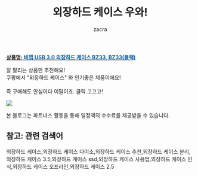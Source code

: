 ﻿---
layout: post
title:  "외장하드 케이스 우와!"
author: zacra
categories: [ 아이템 ]
tags: [외장하드 케이스,외장하드 케이스 다이소,외장하드 케이스 추천,외장하드 케이스 분리,외장하드 케이스 3.5,외장하드 케이스 ssd,외장하드 케이스 사용법,외장하드 케이스 인식,외장하드 케이스 오프라인,외장하드 케이스 2.5]
image: https://static.coupangcdn.com/image/retail/images/2017/07/13/10/8/adf0cd91-583f-42c6-88e8-f922274949a0.jpg 
description: "쿠팡에서 외장하드 케이스 관련 상품으로 가장 잘팔리는 제품 중 하나라는 사실!!."
rating: 4.5
---

<a href="https://link.coupang.com/re/AFFSDP?lptag=AF8407795&pageKey=26794465&itemId=103673516&vendorItemId=3197394423&traceid=V0-153-f81b0f3327122afd"><b>상품명: <font color='#01579B'>비잽 USB 3.0 외장하드 케이스 BZ33, BZ33(블랙)</font></b></a>

잘 팔리는 상품만 추천해요!<br/>
쿠팡에서 "외장하드 케이스" 와 인기좋은 제품이에요!<br/><br/>
즉 구매해도 안심이다 이말이죠. 클릭 고고고! <br/>



<a href="https://link.coupang.com/re/AFFSDP?lptag=AF8407795&pageKey=26794465&itemId=103673516&vendorItemId=3197394423&traceid=V0-153-f81b0f3327122afd"><img src="https://thumbnail6.coupangcdn.com/thumbnails/remote/q89/image/product/content/vendorItem/2017/07/14/103673516/752f5d34-e166-4532-becd-3399b8f80c78.jpg"></a> 

본 블로그는 파트너스 활동을 통해 일정액의 수수료를 제공받을 수 있습니다.

## 참고: 관련 검색어    
외장하드 케이스,외장하드 케이스 다이소,외장하드 케이스 추천,외장하드 케이스 분리,외장하드 케이스 3.5,외장하드 케이스 ssd,외장하드 케이스 사용법,외장하드 케이스 인식,외장하드 케이스 오프라인,외장하드 케이스 2.5